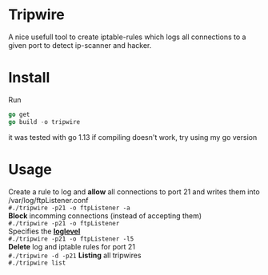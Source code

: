 # Tripwire
A nice usefull tool to create iptable-rules which logs all connections to a given port to detect ip-scanner and hacker.

# Install
Run 
```go
go get
go build -o tripwire
```
it was tested with go 1.13 if compiling doesn't work, try using my go version

# Usage
Create a rule to log and <b>allow</b> all connections to port 21 and writes them into /var/log/ftpListener.conf
<br>```#./tripwire -p21 -o ftpListener -a```
<br>
<b>Block</b> incomming connections (instead of accepting them)
<br>```#./tripwire -p21 -o ftpListener```
<br>
Specifies the <b>[loglevel](https://highly.illegal-dark-web-server.xyz/i/qszvm-34l8q-9crda-abi85-b0vhv)</b>
<br>```#./tripwire -p21 -o ftpListener -l5 ```
<br>
<b>Delete</b> log and iptable rules for port 21
<br>```#./tripwire -d -p21```
<b>Listing</b> all tripwires
<br>```#./tripwire list```

